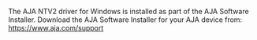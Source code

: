 The AJA NTV2 driver for Windows is installed as part of the AJA Software Installer.
Download the AJA Software Installer for your AJA device from: https://www.aja.com/support

